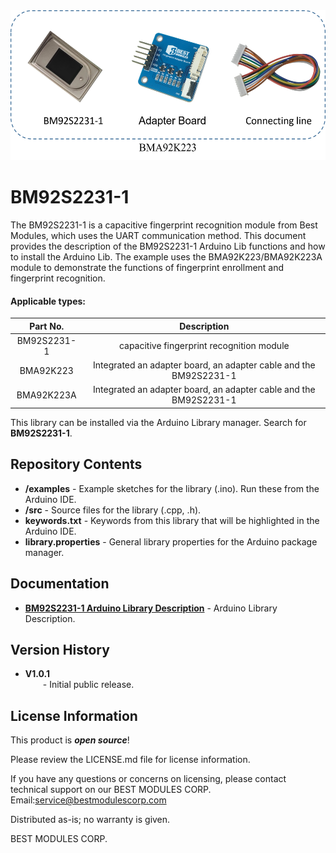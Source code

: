 <div align=center>
<img src="https://github.com/BestModules-Libraries/img/blob/main/BM92S2231-1_BMA92K223_V1.0.png" width="504" height="240"> 
</div> 

BM92S2231-1
===========================================================

The BM92S2231-1 is a capacitive fingerprint recognition module from Best Modules, which uses the UART communication method. This document provides the description of the BM92S2231-1 Arduino Lib functions and how to install the Arduino Lib. The example uses the BMA92K223/BMA92K223A module to demonstrate the functions of fingerprint enrollment and fingerprint recognition.

#### Applicable types:
<div align=center>

|Part No.   |Description                                 |
|:---------:|:------------------------------------------:|
|BM92S2231-1|capacitive fingerprint recognition module   |
|BMA92K223  |Integrated an adapter board, an adapter cable and the BM92S2231-1|
|BMA92K223A |Integrated an adapter board, an adapter cable and the BM92S2231-1|
</div> 

This library can be installed via the Arduino Library manager. Search for **BM92S2231-1**. 

Repository Contents
-------------------

* **/examples** - Example sketches for the library (.ino). Run these from the Arduino IDE. 
* **/src** - Source files for the library (.cpp, .h).
* **keywords.txt** - Keywords from this library that will be highlighted in the Arduino IDE. 
* **library.properties** - General library properties for the Arduino package manager. 

Documentation 
-------------------

* **[BM92S2231-1 Arduino Library Description]( https://www.bestmodulescorp.com/bm92s2231-1.html#tab-product2 )** - Arduino Library Description.

Version History  
-------------------

* **V1.0.1**  
&emsp;&emsp;- Initial public release.


License Information
-------------------

This product is _**open source**_! 

Please review the LICENSE.md file for license information. 

If you have any questions or concerns on licensing, please contact technical support on our BEST MODULES CORP. Email:service@bestmodulescorp.com

Distributed as-is; no warranty is given.

BEST MODULES CORP.
